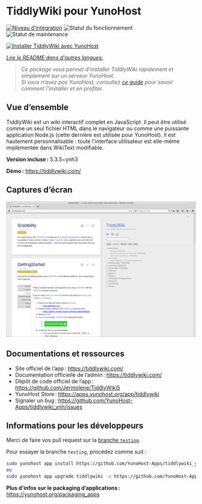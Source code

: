 <!--
Nota bene : ce README est automatiquement généré par <https://github.com/YunoHost/apps/tree/master/tools/readme_generator>
Il NE doit PAS être modifié à la main.
-->

# TiddlyWiki pour YunoHost

[![Niveau d’intégration](https://dash.yunohost.org/integration/tiddlywiki.svg)](https://ci-apps.yunohost.org/ci/apps/tiddlywiki/) ![Statut du fonctionnement](https://ci-apps.yunohost.org/ci/badges/tiddlywiki.status.svg) ![Statut de maintenance](https://ci-apps.yunohost.org/ci/badges/tiddlywiki.maintain.svg)

[![Installer TiddlyWiki avec YunoHost](https://install-app.yunohost.org/install-with-yunohost.svg)](https://install-app.yunohost.org/?app=tiddlywiki)

*[Lire le README dans d'autres langues.](./ALL_README.md)*

> *Ce package vous permet d’installer TiddlyWiki rapidement et simplement sur un serveur YunoHost.*  
> *Si vous n’avez pas YunoHost, consultez [ce guide](https://yunohost.org/install) pour savoir comment l’installer et en profiter.*

## Vue d’ensemble

TiddlyWiki est un wiki interactif complet en JavaScript. Il peut être utilisé comme un seul fichier HTML dans le navigateur ou comme une puissante application Node.js (cette dernière est utilisée pour YunoHost). Il est hautement personnalisable : toute l'interface utilisateur est elle-même implémentée dans WikiText modifiable.

**Version incluse :** 5.3.5~ynh3

**Démo :** <https://tiddlywiki.com/>

## Captures d’écran

![Capture d’écran de TiddlyWiki](./doc/screenshots/screenshot.png)

## Documentations et ressources

- Site officiel de l’app : <https://tiddlywiki.com/>
- Documentation officielle de l’admin : <https://tiddlywiki.com/>
- Dépôt de code officiel de l’app : <https://github.com/Jermolene/TiddlyWiki5>
- YunoHost Store : <https://apps.yunohost.org/app/tiddlywiki>
- Signaler un bug : <https://github.com/YunoHost-Apps/tiddlywiki_ynh/issues>

## Informations pour les développeurs

Merci de faire vos pull request sur la [branche `testing`](https://github.com/YunoHost-Apps/tiddlywiki_ynh/tree/testing).

Pour essayer la branche `testing`, procédez comme suit :

```bash
sudo yunohost app install https://github.com/YunoHost-Apps/tiddlywiki_ynh/tree/testing --debug
ou
sudo yunohost app upgrade tiddlywiki -u https://github.com/YunoHost-Apps/tiddlywiki_ynh/tree/testing --debug
```

**Plus d’infos sur le packaging d’applications :** <https://yunohost.org/packaging_apps>
